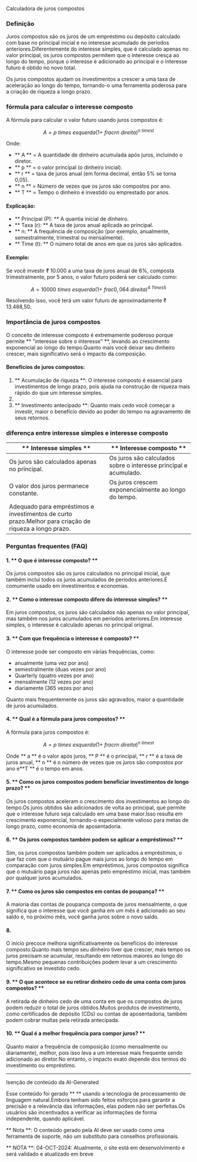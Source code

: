 Calculadora de juros compostos

### Definição

Juros compostos são os juros de um empréstimo ou depósito calculado com base no principal inicial e no interesse acumulado de períodos anteriores.Diferentemente do interesse simples, que é calculado apenas no valor principal, os juros compostos permitem que o interesse cresça ao longo do tempo, porque o interesse é adicionado ao principal e o interesse futuro é obtido no novo total.

Os juros compostos ajudam os investimentos a crescer a uma taxa de aceleração ao longo do tempo, tornando-o uma ferramenta poderosa para a criação de riqueza a longo prazo.

### fórmula para calcular o interesse composto

A fórmula para calcular o valor futuro usando juros compostos é:

$$
A = p \ times \ esquerda (1 + \ frac {r} {n} \ direita)^{n \ times t}
$$

Onde:
- ** A ** = A quantidade de dinheiro acumulada após juros, incluindo o diretor.
- ** p ** = o valor principal (o dinheiro inicial).
- ** r ** = taxa de juros anual (em forma decimal, então 5% se torna 0,05).
- ** n ** = Número de vezes que os juros são compostos por ano.
- ** T ** = Tempo o dinheiro é investido ou emprestado por anos.

#### Explicação:
- ** Principal (P): ** A quantia inicial de dinheiro.
- ** Taxa (r): ** A taxa de juros anual aplicada ao principal.
- ** n: ** A frequência de composição (por exemplo, anualmente, semestralmente, trimestral ou mensalmente).
- ** Time (t): ** O número total de anos em que os juros são aplicados.

#### Exemplo:

Se você investir ₹ 10.000 a uma taxa de juros anual de 6%, composta trimestralmente, por 5 anos, o valor futuro poderá ser calculado como:

$$
A = 10000 \ times \ esquerda (1 + \ frac {0,06} {4} \ direita)^{4 \ Times 5}
$$

Resolvendo isso, você terá um valor futuro de aproximadamente ₹ 13.488,50.

### Importância de juros compostos

O conceito de interesse composto é extremamente poderoso porque permite ** "interesse sobre o interesse" **, levando ao crescimento exponencial ao longo do tempo.Quanto mais você deixar seu dinheiro crescer, mais significativo será o impacto da composição.

#### Benefícios de juros compostos:
1. ** Acumulação de riqueza **: O interesse composto é essencial para investimentos de longo prazo, pois ajuda na construção de riqueza mais rápido do que um interesse simples.
2.
3. ** Investimento antecipado **: Quanto mais cedo você começar a investir, maior o benefício devido ao poder do tempo na agravamento de seus retornos.

### diferença entre interesse simples e interesse composto

|** Interesse simples ** |** Interesse composto ** |
| ----------------------------------------------- |-------------------------------------------------- |
|Os juros são calculados apenas no principal.|Os juros são calculados sobre o interesse principal e acumulado.|
|O valor dos juros permanece constante.|Os juros crescem exponencialmente ao longo do tempo.|
|Adequado para empréstimos e investimentos de curto prazo.Melhor para criação de riqueza a longo prazo.|

### Perguntas frequentes (FAQ)

#### 1. ** O que é interesse composto? **
Os juros compostos são os juros calculados no principal inicial, que também inclui todos os juros acumulados de períodos anteriores.É comumente usado em investimentos e economias.

#### 2. ** Como o interesse composto difere do interesse simples? **
Em juros compostos, os juros são calculados não apenas no valor principal, mas também nos juros acumulados em períodos anteriores.Em interesse simples, o interesse é calculado apenas no principal original.

#### 3. ** Com que frequência o interesse é composto? **
O interesse pode ser composto em várias frequências, como:
- anualmente (uma vez por ano)
- semestralmente (duas vezes por ano)
- Quarterly (quatro vezes por ano)
- mensalmente (12 vezes por ano)
- diariamente (365 vezes por ano)

Quanto mais frequentemente os juros são agravados, maior a quantidade de juros acumulados.

#### 4. ** Qual é a fórmula para juros compostos? **
A fórmula para juros compostos é:

$$ A = p \ times \ esquerda (1 + \ frac {r} {n} \ direita)^{n \ times t}
$$

Onde ** a ** é o valor após juros, ** P ** é o principal, ** r ** é a taxa de juros anual, ** n ** é o número de vezes que os juros são compostos por ano e**T ** é o tempo em anos.

#### 5. ** Como os juros compostos podem beneficiar investimentos de longo prazo? **
Os juros compostos aceleram o crescimento dos investimentos ao longo do tempo.Os juros obtidos são adicionados de volta ao principal, que permite que o interesse futuro seja calculado em uma base maior.Isso resulta em crescimento exponencial, tornando-o especialmente valioso para metas de longo prazo, como economia de aposentadoria.

#### 6. ** Os juros compostos também podem se aplicar a empréstimos? **
Sim, os juros compostos também podem ser aplicados a empréstimos, o que faz com que o mutuário pague mais juros ao longo do tempo em comparação com juros simples.Em empréstimos, juros compostos significa que o mutuário paga juros não apenas pelo empréstimo inicial, mas também por qualquer juros acumulados.

#### 7. ** Como os juros são compostos em contas de poupança? **
A maioria das contas de poupança composta de juros mensalmente, o que significa que o interesse que você ganha em um mês é adicionado ao seu saldo e, no próximo mês, você ganha juros sobre o novo saldo.

#### 8.
O início precoce melhora significativamente os benefícios do interesse composto.Quanto mais tempo seu dinheiro tiver que crescer, mais tempo os juros precisam se acumular, resultando em retornos maiores ao longo do tempo.Mesmo pequenas contribuições podem levar a um crescimento significativo se investido cedo.

#### 9. ** O que acontece se eu retirar dinheiro cedo de uma conta com juros compostos? **
A retirada de dinheiro cedo de uma conta em que os compostos de juros podem reduzir o total de juros obtidos.Muitos produtos de investimento, como certificados de depósito (CDs) ou contas de aposentadoria, também podem cobrar multas pela retirada antecipada.

#### 10. ** Qual é a melhor frequência para compor juros? **
Quanto maior a frequência de composição (como mensalmente ou diariamente), melhor, pois isso leva a um interesse mais frequente sendo adicionado ao diretor.No entanto, o impacto exato depende dos termos do investimento ou empréstimo.

---
Isenção de conteúdo da AI-Generated

Esse conteúdo foi gerado ** ** usando a tecnologia de processamento de linguagem natural.Embora tenham sido feitos esforços para garantir a precisão e a relevância das informações, elas podem não ser perfeitas.Os usuários são incentivados a verificar as informações de forma independente, quando aplicável.

** Nota **: O conteúdo gerado pela AI deve ser usado como uma ferramenta de suporte, não um substituto para conselhos profissionais.

** NOTA **: 04-OCT-2024: Atualmente, o site está em desenvolvimento e será validado e atualizado em breve